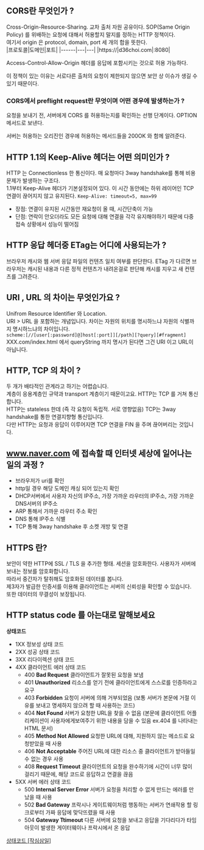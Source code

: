 ## CORS란 무엇인가 ?

Cross-Origin-Resource-Sharing. 교차 출처 자원 공유이다.
SOP(Same Origin Policy) 를 위배하는 요청에 대해서 허용할지 말지를 정하는 HTTP 정책이다.  
여기서 origin 은 protocol, domain, port 세 개의 합을 뜻한다.  
|프로토콜|도메인|포트|
|------|---|---|
|https://|d36choi.com|:8080|

Access-Control-Allow-Origin 헤더를 응답에 포함시키는 것으로 허용 가능하다.  

이 정책이 있는 이유는 서로다른 출처의 요청이 제한되지 않으면 보안 상 이슈가 생길 수 있기 때문이다.

### CORS에서 preflight request란 무엇이며 어떤 경우에 발생하는가 ?
요청을 보내기 전, 서버에게 CORS 를 허용하는지를 확인하는 선행 단계이다. OPTION 메서드로 보낸다.  

서버는 허용하는 오리진인 경우에 허용하는 메서드들을 200OK 와 함께 알려준다.


## HTTP 1.1의 Keep-Alive 헤더는 어떤 의미인가 ?

HTTP 는 Connectionless 한 통신이다. 매 요청마다 3way handshake를 통해 비용문제가 발생하는 구조다.  
1.1부터 Keep-Alive 헤더가 기본설정되어 있다. 이 시간 동안에는 하위 레이어인 TCP 연결이 끊어지지 않고 유지된다.
`Keep-Alive: timeout=5, max=99`

- 장점: 연결이 유지된 시간동안 재요청이 올 때, 시간단축이 가능
- 단점: 연락이 안오더라도 모든 요청에 대해 연결을 각각 유지해야하기 때문에 다중 접속 상황에서 성능이 떨어짐


## HTTP 응답 헤더중 ETag는 어디에 사용되는가 ?
브라우저 캐시와 웹 서버 응답 파일의 컨텐츠 일치 여부를 판단한다.
ETag 가 다르면 브라우저는 캐시된 내용과 다른 정적 컨텐츠가 내려온걸로 판단해 캐시를 지우고 새 컨텐츠를 그려준다.  

## URI , URL 의 차이는 무엇인가요 ?
Unifrom Resource Identifier 와 Location.  
URI > URL 을 포함하는 개념입니다. 차이는 자원의 위치를 명시하느냐 자원의 식별까지 명시하느냐의 차이입니다.  
`scheme:[//[user[:password]@]host[:port]][/path][?query][#fragment]`  
XXX.com/index.html 에서 queryString 까지 명시가 된다면 그건 URI 이고 URL이 아닙니다.  


## HTTP, TCP 의 차이 ?
두 개가 배타적인 관계라고 하기는 어렵습니다.  
계층이 응용계층인 규약과 transport 계층이기 때문이고요. HTTP는 TCP 를 거쳐 통신합니다.  
HTTP는 stateless 한데 (즉 각 요청이 독립적. 서로 영향없음) TCP는 3way handshake를 통한 연결지향형 통신입니다.  
다만 HTTP는 요청과 응답이 이루어지면 TCP 연결을 FIN 을 주며 끊어버리는 것입니다.  

## www.naver.com 에 접속할 때 인터넷 세상에 일어나는 일의 과정 ?
- 브라우저가 uri를 확인
- http일 경우 해당 도메인 캐싱 되어 있는지 확인
- DHCP서버에서 사용자 자신의 IP주소, 가장 가까운 라우터의 IP주소, 가장 가까운 DNS서버의 IP주소
- ARP 통해서 가까운 라우터 주소 확인
- DNS 통해 IP주소 식별
- TCP 통해 3way handshake 후 소켓 개방 및 연결


## HTTPS 란?
보안이 약한 HTTP에 SSL / TLS 을 추가한 형태. 세션을 암호화한다. 사용자가 서버에 보내는 정보를 암호화합니다.  
따라서 중간자가 탈취해도 암호화된 데이터를 봅니다.  
제3자가 발급한 인증서를 이용해 클라이언트는 서버의 신뢰성을 확인할 수 있습니다.  
또한 데이터의 무결성이 보장됩니다.  

## HTTP status code 를 아는대로 말해보세요

**상태코드**
- 1XX 정보성 상태 코드
- 2XX 성공 상태 코드
- 3XX 리다이렉션 상태 코드
- 4XX 클라이언트 에러 상태 코드
  - 400 **Bad Request** 클라이언트가 잘못된 요청을 보냄
  - 401 **Unauthorized** 리소스를 얻기 전에 클라이언트에게 스스로를 인증하라고 요구
  - 403 **Forbidden** 요청이 서버에 의해 거부되었음 (보통 서버가 본문에 거절 이유를 보내고 명세하지 않으려 할 때 사용하는 코드)
  - 404 **Not Found** 서버가 요청한 URL을 찾을 수 없음 (본문에 클라이언트 어플리케이션이 사용자에게보여주기 위한 내용을 담을 수 있음 ex.404 를 나타내는 HTML 문서)
  - 405 **Method Not Allowed** 요청한 URL에 대해, 지원하지 않는 메소드로 요청받았을 때 사용
  - 406 **Not Acceptable** 주어진 URL에 대한 리소스 중 클라이언트가 받아들일 수 없는 경우 사용
  - 408 **Request Timeout** 클라이언트의 요청을 완수하기에 시간이 너무 많이 걸리기 때문에, 해당 코드로 응답하고 연결을 끊음
- 5XX 서버 에러 상태 코드
  - 500 **Internal Server Error** 서버가 요청을 처리할 수 없게 만드는 에러를 만났을 때 사용
  - 502 **Bad Gateway** 프락시나 게이트웨이처럼 행동하는 서버가 연쇄작용 할 링크로부터 가짜 응답에 맞닥뜨렸을 때 사용
  - 504 **Gateway Ttimeout** 다른 서버에 요청을 보내고 응답을 기다리다가 타임아웃이 발생한 게이터웨이나 프락시에서 온 응답

[상태코드 [작심삼일]](https://dev-junior.tistory.com/7)
